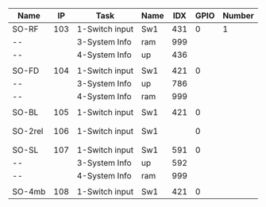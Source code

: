 Name   |IP |Task            |Name    |IDX |	GPIO|	Number
----   |---|----            |-----   |----|------|------
SO-RF  |103|1-Switch input  |Sw1  	 |431 | 0	  |1
-- 		 |   |3-System Info 	|ram  	 |999 | 		
-- 	   |   |4-System Info   |up      |436 |	  |
||||||
SO-FD  |104|1-Switch input  |Sw1     |421 |0 | 
--     |   |3-System Info   |up      |786 |		
-- 		 |   |4-System Info 	|ram  	 |999 | 		
||||||
SO-BL  |105|1-Switch input  |Sw1     |421 |0 | 	
||||||				
||||||
SO-2rel|106|1-Switch input  |Sw1     |    |0 | 				
||||||					
||||||
SO-SL  |107|1-Switch input  |Sw1     |591 |0 | 					
-- 	   |   |3-System Info   |up      |592 |	  |
-- 	   |   |4-System Info   |ram     |999 |	  |
||||||
SO-4mb |108|1-Switch input  |Sw1     |421 |0 | 	
